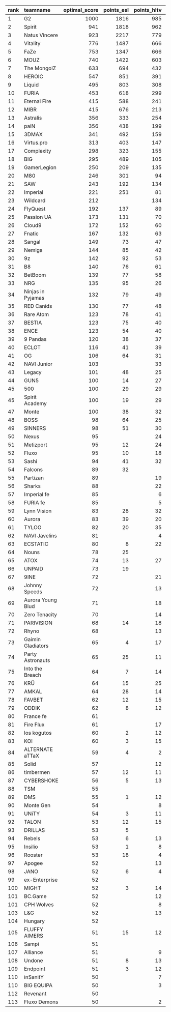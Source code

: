 | rank   | teamname          |   optimal_score |   points_esl |   points_hltv |   points_valve |
|:-------|:------------------|----------------:|-------------:|--------------:|---------------:|
| 1      | G2                |            1000 |         1816 |           985 |           1947 |
| 2      | Spirit            |             941 |         1818 |           962 |           1908 |
| 3      | Natus Vincere     |             923 |         2217 |           779 |           1759 |
| 4      | Vitality          |             776 |         1487 |           666 |           1841 |
| 5      | FaZe              |             753 |         1347 |           666 |           1797 |
| 6      | MOUZ              |             740 |         1422 |           603 |           1769 |
| 7      | The MongolZ       |             633 |          694 |           432 |           1818 |
| 8      | HEROIC            |             547 |          851 |           391 |           1672 |
| 9      | Liquid            |             495 |          803 |           308 |           1645 |
| 10     | FURIA             |             453 |          618 |           299 |           1584 |
| 11     | Eternal Fire      |             415 |          588 |           241 |           1441 |
| 12     | MIBR              |             415 |          676 |           213 |           1413 |
| 13     | Astralis          |             356 |          333 |           254 |           1351 |
| 14     | paiN              |             356 |          438 |           199 |           1442 |
| 15     | 3DMAX             |             341 |          492 |           159 |           1437 |
| 16     | Virtus.pro        |             313 |          403 |           147 |           1322 |
| 17     | Complexity        |             298 |          323 |           155 |           1383 |
| 18     | BIG               |             295 |          489 |           105 |           1336 |
| 19     | GamerLegion       |             250 |          209 |           135 |           1357 |
| 20     | M80               |             246 |          301 |            94 |           1219 |
| 21     | SAW               |             243 |          192 |           134 |           1392 |
| 22     | Imperial          |             221 |          251 |            81 |           1182 |
| 23     | Wildcard          |             212 |              |           134 |           1308 |
| 24     | FlyQuest          |             192 |          137 |            89 |           1340 |
| 25     | Passion UA        |             173 |          131 |            70 |           1174 |
| 26     | Cloud9            |             172 |          152 |            60 |           1174 |
| 27     | Fnatic            |             167 |          132 |            63 |           1167 |
| 28     | Sangal            |             149 |           73 |            47 |           1302 |
| 29     | Nemiga            |             144 |           85 |            42 |           1242 |
| 30     | 9z                |             142 |           92 |            53 |           1053 |
| 31     | B8                |             140 |           76 |            61 |           1201 |
| 32     | BetBoom           |             139 |           77 |            58 |           1191 |
| 33     | NRG               |             135 |           95 |            26 |           1172 |
| 34     | Ninjas in Pyjamas |             132 |           79 |            49 |           1143 |
| 35     | RED Canids        |             130 |           77 |            48 |           1086 |
| 36     | Rare Atom         |             123 |           78 |            41 |            955 |
| 37     | BESTIA            |             123 |           75 |            40 |           1154 |
| 38     | ENCE              |             123 |           54 |            40 |           1213 |
| 39     | 9 Pandas          |             120 |           38 |            37 |           1213 |
| 40     | ECLOT             |             116 |           41 |            39 |           1177 |
| 41     | OG                |             106 |           64 |            31 |            995 |
| 42     | NAVI Junior       |             103 |              |            33 |           1135 |
| 43     | Legacy            |             101 |           48 |            25 |           1105 |
| 44     | GUN5              |             100 |           14 |            27 |           1161 |
| 45     | 500               |             100 |           29 |            29 |           1142 |
| 45     | Spirit Academy    |             100 |           19 |            29 |           1142 |
| 47     | Monte             |             100 |           38 |            32 |           1116 |
| 48     | BOSS              |              98 |           64 |            25 |           1026 |
| 49     | SINNERS           |              98 |           51 |            30 |           1050 |
| 50     | Nexus             |              95 |              |            24 |           1156 |
| 51     | Metizport         |              95 |           12 |            24 |           1152 |
| 52     | Fluxo             |              95 |           10 |            18 |           1224 |
| 53     | Sashi             |              94 |           41 |            32 |           1053 |
| 54     | Falcons           |              89 |           32 |               |           1106 |
| 55     | Partizan          |              89 |              |            19 |           1164 |
| 56     | Sharks            |              88 |              |            22 |           1120 |
| 57     | Imperial fe       |              85 |              |             6 |           1237 |
| 58     | FURIA fe          |              85 |              |             5 |           1236 |
| 59     | Lynn Vision       |              83 |           28 |            32 |            948 |
| 60     | Aurora            |              83 |           39 |            20 |           1008 |
| 61     | TYLOO             |              82 |           20 |            35 |            945 |
| 62     | NAVI Javelins     |              81 |              |             4 |           1200 |
| 63     | ECSTATIC          |              80 |            8 |            22 |           1048 |
| 64     | Nouns             |              78 |           25 |               |           1065 |
| 65     | ATOX              |              74 |           13 |            27 |            939 |
| 66     | UNPAID            |              73 |           19 |               |           1070 |
| 67     | 9INE              |              72 |              |            21 |            981 |
| 68     | Johnny Speeds     |              72 |              |            13 |           1099 |
| 69     | Aurora Young Blud |              71 |              |            18 |           1015 |
| 70     | Zero Tenacity     |              70 |              |            14 |           1067 |
| 71     | PARIVISION        |              68 |           14 |            18 |            981 |
| 72     | Rhyno             |              68 |              |            13 |           1056 |
| 73     | Gaimin Gladiators |              65 |            4 |            17 |            959 |
| 74     | Party Astronauts  |              65 |           25 |            11 |            924 |
| 75     | Into the Breach   |              64 |            7 |            14 |            999 |
| 76     | KRÜ               |              64 |           15 |            25 |            839 |
| 77     | AMKAL             |              64 |           28 |            14 |            886 |
| 78     | FAVBET            |              62 |           12 |            15 |            955 |
| 79     | ODDIK             |              62 |            8 |            12 |           1004 |
| 80     | France fe         |              61 |              |               |            999 |
| 81     | Fire Flux         |              61 |              |            17 |            912 |
| 82     | los kogutos       |              60 |            2 |            12 |            987 |
| 83     | KOI               |              60 |            3 |            15 |            936 |
| 84     | ALTERNATE aTTaX   |              59 |            4 |             2 |            973 |
| 85     | Solid             |              57 |              |            12 |            947 |
| 86     | timbermen         |              57 |           12 |            11 |            945 |
| 87     | CYBERSHOKE        |              56 |            5 |            13 |            924 |
| 88     | TSM               |              55 |              |               |            925 |
| 89     | DMS               |              55 |            1 |            12 |            913 |
| 90     | Monte Gen         |              54 |              |             8 |            903 |
| 91     | UNiTY             |              54 |            3 |            11 |            899 |
| 92     | TALON             |              53 |           12 |            15 |            660 |
| 93     | DRILLAS           |              53 |            5 |               |            895 |
| 94     | Rebels            |              53 |            6 |            13 |            876 |
| 95     | Insilio           |              53 |            1 |             8 |            888 |
| 96     | Rooster           |              53 |           18 |             4 |            694 |
| 97     | Apogee            |              52 |              |            13 |            870 |
| 98     | JANO              |              52 |            6 |             4 |            884 |
| 99     | ex-Enterprise     |              52 |              |               |            879 |
| 100    | MIGHT             |              52 |            3 |            14 |                |
| 101    | BC.Game           |              52 |              |            12 |            878 |
| 101    | CPH Wolves        |              52 |              |             8 |            878 |
| 103    | L&G               |              52 |              |            13 |            862 |
| 104    | Hungary           |              52 |              |               |            874 |
| 105    | FLUFFY AIMERS     |              51 |           15 |            12 |            869 |
| 106    | Sampi             |              51 |              |               |            867 |
| 107    | Alliance          |              51 |              |             9 |            864 |
| 108    | Undone            |              51 |            8 |            13 |            837 |
| 109    | Endpoint          |              51 |            3 |            12 |            859 |
| 110    | inSanitY          |              50 |              |             7 |            855 |
| 110    | BIG EQUIPA        |              50 |              |             3 |            855 |
| 112    | Revenant          |              50 |              |               |            853 |
| 113    | Fluxo Demons      |              50 |              |             2 |            847 |